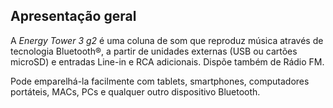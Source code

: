 ## Apresentação geral

A *Energy Tower 3 g2* é uma coluna de som que reproduz música através de tecnologia Bluetooth®, a partir de unidades externas (USB ou cartões microSD) e entradas Line-in e RCA adicionais. Dispõe também de Rádio FM. 

Pode emparelhá-la facilmente com tablets, smartphones, computadores portáteis, MACs, PCs e qualquer outro dispositivo Bluetooth.

